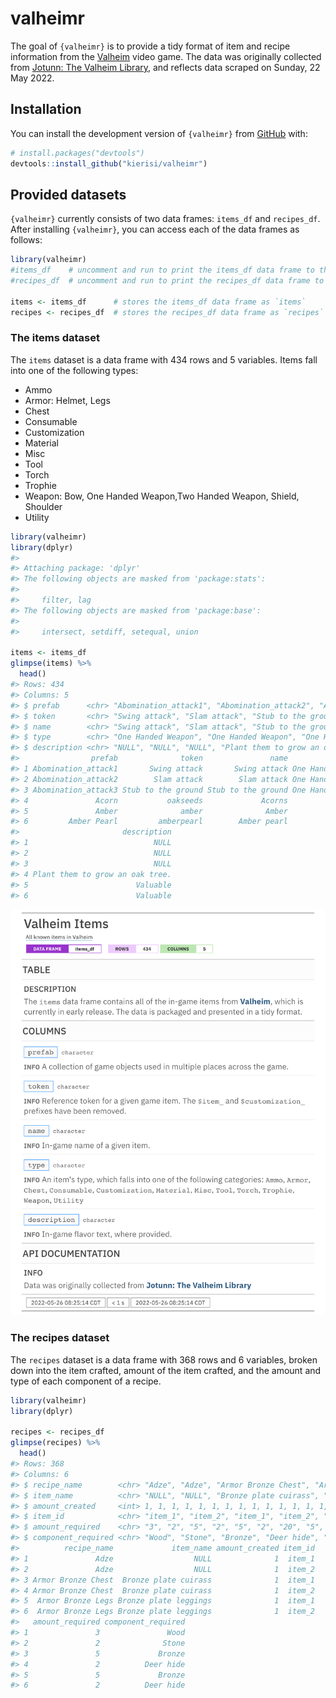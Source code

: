 
<!-- README.md is generated from README.Rmd. Please edit that file -->

# valheimr

<!-- badges: start -->
<!-- badges: end -->

The goal of `{valheimr}` is to provide a tidy format of item and recipe
information from the [Valheim](https://www.valheimgame.com/) video game.
The data was originally collected from [Jotunn: The Valheim
Library](https://valheim-modding.github.io/Jotunn/index.html), and
reflects data scraped on Sunday, 22 May 2022.

## Installation

You can install the development version of `{valheimr}` from
[GitHub](https://github.com/) with:

``` r
# install.packages("devtools")
devtools::install_github("kierisi/valheimr")
```

## Provided datasets

`{valheimr}` currently consists of two data frames: `items_df` and
`recipes_df`. After installing `{valheimr}`, you can access each of the
data frames as follows:

``` r
library(valheimr)
#items_df    # uncomment and run to print the items_df data frame to the Console
#recipes_df  # uncomment and run to print the recipes_df data frame to the Console

items <- items_df      # stores the items_df data frame as `items`
recipes <- recipes_df  # stores the recipes_df data frame as `recipes`
```

### The items dataset

The `items` dataset is a data frame with 434 rows and 5 variables. Items
fall into one of the following types:

-   Ammo
-   Armor: Helmet, Legs
-   Chest
-   Consumable
-   Customization
-   Material
-   Misc
-   Tool
-   Torch
-   Trophie
-   Weapon: Bow, One Handed Weapon,Two Handed Weapon, Shield, Shoulder
-   Utility

``` r
library(valheimr)
library(dplyr)
#> 
#> Attaching package: 'dplyr'
#> The following objects are masked from 'package:stats':
#> 
#>     filter, lag
#> The following objects are masked from 'package:base':
#> 
#>     intersect, setdiff, setequal, union

items <- items_df
glimpse(items) %>% 
  head() 
#> Rows: 434
#> Columns: 5
#> $ prefab      <chr> "Abomination_attack1", "Abomination_attack2", "Abomination…
#> $ token       <chr> "Swing attack", "Slam attack", "Stub to the ground", "oaks…
#> $ name        <chr> "Swing attack", "Slam attack", "Stub to the ground", "Acor…
#> $ type        <chr> "One Handed Weapon", "One Handed Weapon", "One Handed Weap…
#> $ description <chr> "NULL", "NULL", "NULL", "Plant them to grow an oak tree.",…
#>                prefab              token               name              type
#> 1 Abomination_attack1       Swing attack       Swing attack One Handed Weapon
#> 2 Abomination_attack2        Slam attack        Slam attack One Handed Weapon
#> 3 Abomination_attack3 Stub to the ground Stub to the ground One Handed Weapon
#> 4               Acorn           oakseeds             Acorns          Material
#> 5               Amber              amber              Amber          Material
#> 6         Amber Pearl         amberpearl        Amber pearl          Material
#>                       description
#> 1                            NULL
#> 2                            NULL
#> 3                            NULL
#> 4 Plant them to grow an oak tree.
#> 5                        Valuable
#> 6                        Valuable
```

<img src="https://raw.githubusercontent.com/kierisi/valheimr/main/images/pb_items_df.png">

### The recipes dataset

The `recipes` dataset is a data frame with 368 rows and 6 variables,
broken down into the item crafted, amount of the item crafted, and the
amount and type of each component of a recipe.

``` r
library(valheimr)
library(dplyr)

recipes <- recipes_df
glimpse(recipes) %>% 
  head() 
#> Rows: 368
#> Columns: 6
#> $ recipe_name        <chr> "Adze", "Adze", "Armor Bronze Chest", "Armor Bronze…
#> $ item_name          <chr> "NULL", "NULL", "Bronze plate cuirass", "Bronze pla…
#> $ amount_created     <int> 1, 1, 1, 1, 1, 1, 1, 1, 1, 1, 1, 1, 1, 1, 1, 1, 1, …
#> $ item_id            <chr> "item_1", "item_2", "item_1", "item_2", "item_1", "…
#> $ amount_required    <chr> "3", "2", "5", "2", "5", "2", "20", "5", "10", "20"…
#> $ component_required <chr> "Wood", "Stone", "Bronze", "Deer hide", "Bronze", "…
#>          recipe_name             item_name amount_created item_id
#> 1               Adze                  NULL              1  item_1
#> 2               Adze                  NULL              1  item_2
#> 3 Armor Bronze Chest  Bronze plate cuirass              1  item_1
#> 4 Armor Bronze Chest  Bronze plate cuirass              1  item_2
#> 5  Armor Bronze Legs Bronze plate leggings              1  item_1
#> 6  Armor Bronze Legs Bronze plate leggings              1  item_2
#>   amount_required component_required
#> 1               3               Wood
#> 2               2              Stone
#> 3               5             Bronze
#> 4               2          Deer hide
#> 5               5             Bronze
#> 6               2          Deer hide
```
